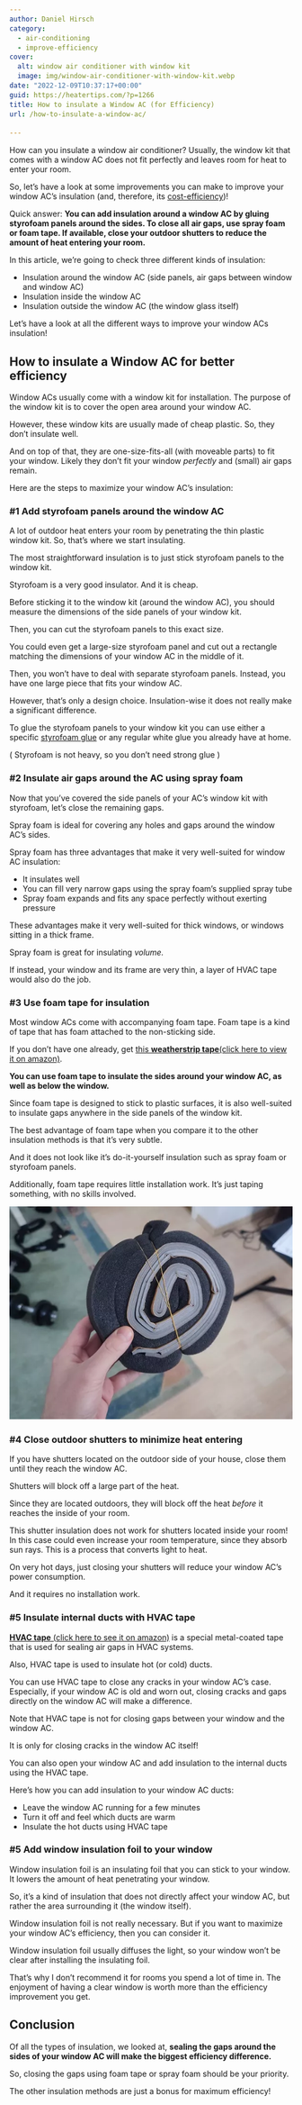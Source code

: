 ```yaml
---
author: Daniel Hirsch
category:
  - air-conditioning
  - improve-efficiency
cover:
  alt: window air conditioner with window kit
  image: img/window-air-conditioner-with-window-kit.webp
date: "2022-12-09T10:37:17+00:00"
guid: https://heatertips.com/?p=1266
title: How to insulate a Window AC (for Efficiency)
url: /how-to-insulate-a-window-ac/

---
```

How can you insulate a window air conditioner? Usually, the window kit that comes with a window AC does not fit perfectly and leaves room for heat to enter your room.

So, let’s have a look at some improvements you can make to improve your window AC’s insulation (and, therefore, its [cost-efficiency](/how-to-make-a-window-ac-more-efficient/))!

Quick answer: **You can add insulation around a window AC by gluing styrofoam panels around the sides. To close all air gaps, use spray foam or foam tape. If available, close your outdoor shutters to reduce the amount of heat entering your room.**

In this article, we’re going to check three different kinds of insulation:

- Insulation around the window AC (side panels, air gaps between window and window AC)
- Insulation inside the window AC
- Insulation outside the window AC (the window glass itself)

Let’s have a look at all the different ways to improve your window ACs insulation!

## How to insulate a Window AC for better efficiency

Window ACs usually come with a window kit for installation. The purpose of the window kit is to cover the open area around your window AC.

However, these window kits are usually made of cheap plastic. So, they don’t insulate well.

And on top of that, they are one-size-fits-all (with moveable parts) to fit your window. Likely they don’t fit your window _perfectly_ and (small) air gaps remain.

Here are the steps to maximize your window AC’s insulation:

### \#1 Add styrofoam panels around the window AC

A lot of outdoor heat enters your room by penetrating the thin plastic window kit. So, that’s where we start insulating.

The most straightforward insulation is to just stick styrofoam panels to the window kit.

Styrofoam is a very good insulator. And it is cheap.

Before sticking it to the window kit (around the window AC), you should measure the dimensions of the side panels of your window kit.

Then, you can cut the styrofoam panels to this exact size.

You could even get a large-size styrofoam panel and cut out a rectangle matching the dimensions of your window AC in the middle of it.

Then, you won’t have to deal with separate styrofoam panels. Instead, you have one large piece that fits your window AC.

However, that’s only a design choice. Insulation-wise it does not really make a significant difference.

To glue the styrofoam panels to your window kit you can use either a specific [styrofoam glue](https://www.amazon.com/dp/B000KSQU1K?&linkCode=ll1&tag=heatertips-20&linkId=2f671c37532f48290a126faaaddfbb89&language=en_US&ref_=as_li_ss_tl) or any regular white glue you already have at home.

( Styrofoam is not heavy, so you don’t need strong glue )

### \#2 Insulate air gaps around the AC using spray foam

Now that you’ve covered the side panels of your AC’s window kit with styrofoam, let’s close the remaining gaps.

Spray foam is ideal for covering any holes and gaps around the window AC’s sides.

Spray foam has three advantages that make it very well-suited for window AC insulation:

- It insulates well
- You can fill very narrow gaps using the spray foam’s supplied spray tube
- Spray foam expands and fits any space perfectly without exerting pressure

These advantages make it very well-suited for thick windows, or windows sitting in a thick frame.

Spray foam is great for insulating _volume._

If instead, your window and its frame are very thin, a layer of HVAC tape would also do the job.

### \#3 Use foam tape for insulation

Most window ACs come with accompanying foam tape. Foam tape is a kind of tape that has foam attached to the non-sticking side.

If you don’t have one already, get [this **weatherstrip tape**(click here to view it on amazon)](https://www.amazon.com/Duck-Adhesive-Weatherstrip-16-Inch-284425/dp/B0025KUSWI?crid=1ADYKWO3DXHRB&keywords=weather+tape&qid=1670579458&sprefix=weather+tape%2Caps%2C159&sr=8-2-spons&psc=1&spLa=ZW5jcnlwdGVkUXVhbGlmaWVyPUFFODMxNjJNV1VPTEcmZW5jcnlwdGVkSWQ9QTAwNTA4NTQxQlJTWkdGUzk1MjNFJmVuY3J5cHRlZEFkSWQ9QTA1NDE3MzhVM0xYTlEwQ1ZFNVkmd2lkZ2V0TmFtZT1zcF9hdGYmYWN0aW9uPWNsaWNrUmVkaXJlY3QmZG9Ob3RMb2dDbGljaz10cnVl&linkCode=ll1&tag=heatertips-20&linkId=7e7c8787d3c2dc3f18a61730c341058e&language=en_US&ref_=as_li_ss_tl).

**You can use foam tape to insulate the sides around your window AC, as well as below the window.**

Since foam tape is designed to stick to plastic surfaces, it is also well-suited to insulate gaps anywhere in the side panels of the window kit.

The best advantage of foam tape when you compare it to the other insulation methods is that it’s very subtle.

And it does not look like it’s do-it-yourself insulation such as spray foam or styrofoam panels.

Additionally, foam tape requires little installation work. It’s just taping something, with no skills involved.

![foam tape](/img/air-conditioner-window-insulation-foam.webp)

### \#4 Close outdoor shutters to minimize heat entering

If you have shutters located on the outdoor side of your house, close them until they reach the window AC.

Shutters will block off a large part of the heat.

Since they are located outdoors, they will block off the heat _before_ it reaches the inside of your room.

This shutter insulation does not work for shutters located inside your room! In this case could even increase your room temperature, since they absorb sun rays. This is a process that converts light to heat.

On very hot days, just closing your shutters will reduce your window AC’s power consumption.

And it requires no installation work.

### \#5 Insulate internal ducts with HVAC tape

[**HVAC tape** (click here to see it on amazon)](https://www.amazon.com/Professional-Grade-Aluminum-Foil-Tape/dp/B0778PTNHK?crid=3HG1Q56PWHDB1&keywords=hvac+tape&qid=1670579378&sprefix=hvac+tape%2Caps%2C185&sr=8-5&linkCode=ll1&tag=heatertips-20&linkId=2f09388e351fb62c17055fc28419c553&language=en_US&ref_=as_li_ss_tl) is a special metal-coated tape that is used for sealing air gaps in HVAC systems.

Also, HVAC tape is used to insulate hot (or cold) ducts.

You can use HVAC tape to close any cracks in your window AC’s case. Especially, if your window AC is old and worn out, closing cracks and gaps directly on the window AC will make a difference.

Note that HVAC tape is not for closing gaps between your window and the window AC.

It is only for closing cracks in the window AC itself!

You can also open your window AC and add insulation to the internal ducts using the HVAC tape.

Here’s how you can add insulation to your window AC ducts:

- Leave the window AC running for a few minutes
- Turn it off and feel which ducts are warm
- Insulate the hot ducts using HVAC tape

### \#5 Add window insulation foil to your window

Window insulation foil is an insulating foil that you can stick to your window. It lowers the amount of heat penetrating your window.

So, it’s a kind of insulation that does not directly affect your window AC, but rather the area surrounding it (the window itself).

Window insulation foil is not really necessary. But if you want to maximize your window AC’s efficiency, then you can consider it.

Window insulation foil usually diffuses the light, so your window won’t be clear after installing the insulating foil.

That’s why I don’t recommend it for rooms you spend a lot of time in. The enjoyment of having a clear window is worth more than the efficiency improvement you get.

## Conclusion

Of all the types of insulation, we looked at, **sealing the gaps around the sides of your window AC will make the biggest efficiency difference.**

So, closing the gaps using foam tape or spray foam should be your priority.

The other insulation methods are just a bonus for maximum efficiency!
